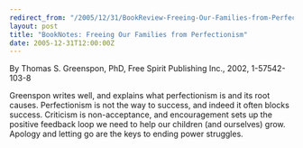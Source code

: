 ```yaml
---
redirect_from: "/2005/12/31/BookReview-Freeing-Our-Families-from-Perfectionism.html"
layout: post
title: "BookNotes: Freeing Our Families from Perfectionism"
date: 2005-12-31T12:00:00Z
---
```

By Thomas S. Greenspon, PhD, Free Spirit Publishing Inc., 2002, 1-57542-103-8

Greenspon writes well, and explains what perfectionism is and its
root causes.  Perfectionism is not the way to success, and indeed it
often blocks success.  Criticism is non-acceptance, and encouragement
sets up the positive feedback loop we need to help our children (and
ourselves) grow.   Apology and letting go are the keys to ending power
struggles.
